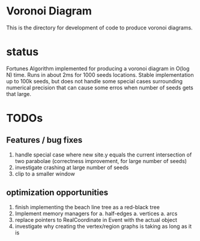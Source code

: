 # Voronoi Diagram

This is the directory for development of code to produce voronoi diagrams.

# status

Fortunes Algorithm implemented for producing a voronoi diagram in O(log N) time. Runs in about 2ms for 1000 seeds locations. Stable implementation up to 100k seeds, but does not handle some special cases surrounding numerical precision that can cause some erros when number of seeds gets that large.

# TODOs
## Features / bug fixes
1. handle special case where new site.y equals the current intersection of two parabolae (correctness improvement, for large number of seeds)
1. investigate crashing at large number of seeds
1. clip to a smaller window

## optimization opportunities
1. finish implementing the beach line tree as a red-black tree 
1. Implement memory managers for 
   a. half-edges 
   a. vertices 
   a. arcs 
1. replace pointers to RealCoordinate in Event with the actual object
1. investigate why creating the vertex/region graphs is taking as long as it is